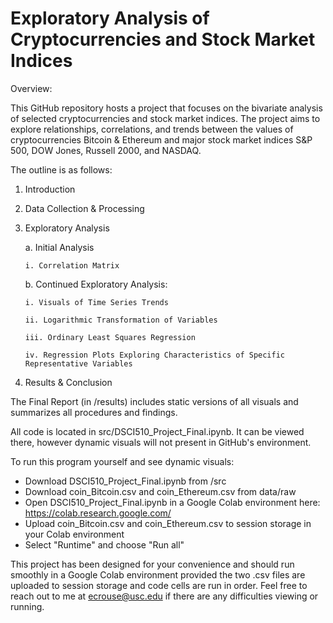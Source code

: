 # Exploratory Analysis of Cryptocurrencies and Stock Market Indices

Overview:

This GitHub repository hosts a project that focuses on the bivariate analysis of selected cryptocurrencies and stock market indices. The project aims to explore relationships, correlations, and trends between the values of cryptocurrencies Bitcoin & Ethereum and major stock market indices S&P 500, DOW Jones, Russell 2000, and NASDAQ.

The outline is as follows:

  1. Introduction

  2. Data Collection & Processing

  3. Exploratory Analysis
  
     a. Initial Analysis

         i. Correlation Matrix
  
     b. Continued Exploratory Analysis:

         i. Visuals of Time Series Trends

         ii. Logarithmic Transformation of Variables

         iii. Ordinary Least Squares Regression

         iv. Regression Plots Exploring Characteristics of Specific Representative Variables

  4. Results & Conclusion



The Final Report (in /results) includes static versions of all visuals and summarizes all procedures and findings. 

All code is located in src/DSCI510_Project_Final.ipynb. It can be viewed there, however dynamic visuals will not present in GitHub's environment. 

To run this program yourself and see dynamic visuals:
- Download DSCI510_Project_Final.ipynb from /src
- Download coin_Bitcoin.csv and coin_Ethereum.csv from data/raw
- Open DSCI510_Project_Final.ipynb in a Google Colab environment here: https://colab.research.google.com/
- Upload coin_Bitcoin.csv and coin_Ethereum.csv to session storage in your Colab environment
- Select "Runtime" and choose "Run all"

This project has been designed for your convenience and should run smoothly in a Google Colab environment provided the two .csv files are uploaded to session storage and code cells are run in order. Feel free to reach out to me at ecrouse@usc.edu if there are any difficulties viewing or running.
